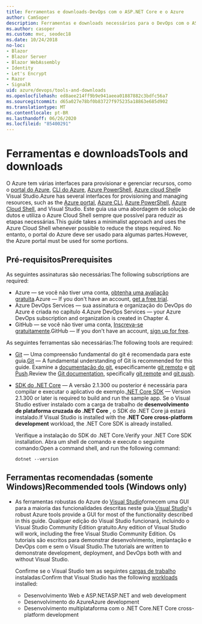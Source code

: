 ```yaml
---
title: Ferramentas e downloads-DevOps com o ASP.NET Core e o Azure
author: CamSoper
description: Ferramentas e downloads necessários para o DevOps com o ASP.NET Core e o Azure.
ms.author: casoper
ms.custom: mvc, seodec18
ms.date: 10/24/2018
no-loc:
- Blazor
- Blazor Server
- Blazor WebAssembly
- Identity
- Let's Encrypt
- Razor
- SignalR
uid: azure/devops/tools-and-downloads
ms.openlocfilehash: ed8aee214ff9b9e941aeea01887882c3bdfc56a7
ms.sourcegitcommit: d65a027e78bf0b83727f975235a18863e685d902
ms.translationtype: MT
ms.contentlocale: pt-BR
ms.lasthandoff: 06/26/2020
ms.locfileid: "85400291"
---
```

# <a name="tools-and-downloads"></a><span data-ttu-id="ff648-103">Ferramentas e downloads</span><span class="sxs-lookup"><span data-stu-id="ff648-103">Tools and downloads</span></span>

<span data-ttu-id="ff648-104">O Azure tem várias interfaces para provisionar e gerenciar recursos, como o [portal do Azure](https://portal.azure.com), [CLI do Azure](/cli/azure/), [Azure PowerShell](/powershell/azure/overview), [Azure cloud Shell](https://shell.azure.com/bash)e Visual Studio.</span><span class="sxs-lookup"><span data-stu-id="ff648-104">Azure has several interfaces for provisioning and managing resources, such as the [Azure portal](https://portal.azure.com), [Azure CLI](/cli/azure/), [Azure PowerShell](/powershell/azure/overview), [Azure Cloud Shell](https://shell.azure.com/bash), and Visual Studio.</span></span> <span data-ttu-id="ff648-105">Este guia usa uma abordagem de solução de dutos e utiliza o Azure Cloud Shell sempre que possível para reduzir as etapas necessárias.</span><span class="sxs-lookup"><span data-stu-id="ff648-105">This guide takes a minimalist approach and uses the Azure Cloud Shell whenever possible to reduce the steps required.</span></span> <span data-ttu-id="ff648-106">No entanto, o portal do Azure deve ser usado para algumas partes.</span><span class="sxs-lookup"><span data-stu-id="ff648-106">However, the Azure portal must be used for some portions.</span></span>

## <a name="prerequisites"></a><span data-ttu-id="ff648-107">Pré-requisitos</span><span class="sxs-lookup"><span data-stu-id="ff648-107">Prerequisites</span></span>

<span data-ttu-id="ff648-108">As seguintes assinaturas são necessárias:</span><span class="sxs-lookup"><span data-stu-id="ff648-108">The following subscriptions are required:</span></span>

* <span data-ttu-id="ff648-109">Azure &mdash; se você não tiver uma conta, [obtenha uma avaliação gratuita](https://azure.microsoft.com/free/dotnet/).</span><span class="sxs-lookup"><span data-stu-id="ff648-109">Azure &mdash; If you don't have an account, [get a free trial](https://azure.microsoft.com/free/dotnet/).</span></span>
* <span data-ttu-id="ff648-110">Azure DevOps Services &mdash; sua assinatura e organização do DevOps do Azure é criada no capítulo 4.</span><span class="sxs-lookup"><span data-stu-id="ff648-110">Azure DevOps Services &mdash; your Azure DevOps subscription and organization is created in Chapter 4.</span></span>
* <span data-ttu-id="ff648-111">GitHub &mdash; se você não tiver uma conta, [Inscreva-se gratuitamente](https://github.com/join).</span><span class="sxs-lookup"><span data-stu-id="ff648-111">GitHub &mdash; If you don't have an account, [sign up for free](https://github.com/join).</span></span>

<span data-ttu-id="ff648-112">As seguintes ferramentas são necessárias:</span><span class="sxs-lookup"><span data-stu-id="ff648-112">The following tools are required:</span></span>

* <span data-ttu-id="ff648-113">[Git](https://git-scm.com/downloads) &mdash; Uma compreensão fundamental do git é recomendada para este guia.</span><span class="sxs-lookup"><span data-stu-id="ff648-113">[Git](https://git-scm.com/downloads) &mdash; A fundamental understanding of Git is recommended for this guide.</span></span> <span data-ttu-id="ff648-114">Examine a [documentação do git](https://git-scm.com/doc), especificamente [git remoto](https://git-scm.com/docs/git-remote) e [git Push](https://git-scm.com/docs/git-push).</span><span class="sxs-lookup"><span data-stu-id="ff648-114">Review the [Git documentation](https://git-scm.com/doc), specifically [git remote](https://git-scm.com/docs/git-remote) and [git push](https://git-scm.com/docs/git-push).</span></span>
* <span data-ttu-id="ff648-115">[SDK do .NET Core](https://dotnet.microsoft.com/download/) &mdash; A versão 2.1.300 ou posterior é necessária para compilar e executar o aplicativo de exemplo.</span><span class="sxs-lookup"><span data-stu-id="ff648-115">[.NET Core SDK](https://dotnet.microsoft.com/download/) &mdash; Version 2.1.300 or later is required to build and run the sample app.</span></span> <span data-ttu-id="ff648-116">Se o Visual Studio estiver instalado com a carga de trabalho de **desenvolvimento de plataforma cruzada do .NET Core** , o SDK do .NET Core já estará instalado.</span><span class="sxs-lookup"><span data-stu-id="ff648-116">If Visual Studio is installed with the **.NET Core cross-platform development** workload, the .NET Core SDK is already installed.</span></span>

    <span data-ttu-id="ff648-117">Verifique a instalação do SDK do .NET Core.</span><span class="sxs-lookup"><span data-stu-id="ff648-117">Verify your .NET Core SDK installation.</span></span> <span data-ttu-id="ff648-118">Abra um shell de comando e execute o seguinte comando:</span><span class="sxs-lookup"><span data-stu-id="ff648-118">Open a command shell, and run the following command:</span></span>

    ```dotnetcli
    dotnet --version
    ```

## <a name="recommended-tools-windows-only"></a><span data-ttu-id="ff648-119">Ferramentas recomendadas (somente Windows)</span><span class="sxs-lookup"><span data-stu-id="ff648-119">Recommended tools (Windows only)</span></span>

* <span data-ttu-id="ff648-120">As ferramentas robustas do Azure do [Visual Studio](https://visualstudio.microsoft.com)fornecem uma GUI para a maioria das funcionalidades descritas neste guia.</span><span class="sxs-lookup"><span data-stu-id="ff648-120">[Visual Studio](https://visualstudio.microsoft.com)'s robust Azure tools provide a GUI for most of the functionality described in this guide.</span></span> <span data-ttu-id="ff648-121">Qualquer edição do Visual Studio funcionará, incluindo o Visual Studio Community Edition gratuito.</span><span class="sxs-lookup"><span data-stu-id="ff648-121">Any edition of Visual Studio will work, including the free Visual Studio Community Edition.</span></span> <span data-ttu-id="ff648-122">Os tutoriais são escritos para demonstrar desenvolvimento, implantação e DevOps com e sem o Visual Studio.</span><span class="sxs-lookup"><span data-stu-id="ff648-122">The tutorials are written to demonstrate development, deployment, and DevOps both with and without Visual Studio.</span></span>

  <span data-ttu-id="ff648-123">Confirme se o Visual Studio tem as seguintes [cargas de trabalho](/visualstudio/install/modify-visual-studio) instaladas:</span><span class="sxs-lookup"><span data-stu-id="ff648-123">Confirm that Visual Studio has the following [workloads](/visualstudio/install/modify-visual-studio) installed:</span></span>

  * <span data-ttu-id="ff648-124">Desenvolvimento Web e ASP.NET</span><span class="sxs-lookup"><span data-stu-id="ff648-124">ASP.NET and web development</span></span>
  * <span data-ttu-id="ff648-125">Desenvolvimento do Azure</span><span class="sxs-lookup"><span data-stu-id="ff648-125">Azure development</span></span>
  * <span data-ttu-id="ff648-126">Desenvolvimento multiplataforma com o .NET Core</span><span class="sxs-lookup"><span data-stu-id="ff648-126">.NET Core cross-platform development</span></span>
